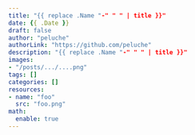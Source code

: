 ```yaml
---
title: "{{ replace .Name "-" " " | title }}"
date: {{ .Date }}
draft: false
author: "peluche"
authorLink: "https://github.com/peluche"
description: "{{ replace .Name "-" " " | title }}"
images:
- "/posts/.../....png"
tags: []
categories: []
resources:
- name: "foo"
  src: "foo.png"
math:
  enable: true
---
```


